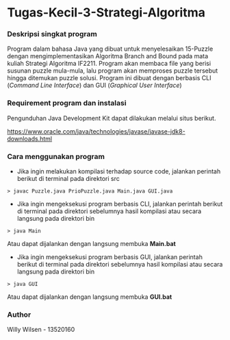# Tugas-Kecil-3-Strategi-Algoritma

### Deskripsi singkat program

Program dalam bahasa Java yang dibuat untuk menyelesaikan 15-Puzzle dengan mengimplementasikan Algoritma Branch and Bound pada mata kuliah Strategi Algoritma IF2211. Program akan membaca file yang berisi susunan puzzle mula-mula, lalu program akan memproses puzzle tersebut hingga ditemukan puzzle solusi. Program ini dibuat dengan berbasis CLI (<i>Command Line Interface</i>) dan GUI (<i>Graphical User Interface</i>)

### Requirement program dan instalasi

Pengunduhan Java Development Kit dapat dilakukan melalui situs berikut.

https://www.oracle.com/java/technologies/javase/javase-jdk8-downloads.html

### Cara menggunakan program

- Jika ingin melakukan kompilasi terhadap source code, jalankan perintah berikut di terminal pada direktori src
```
> javac Puzzle.java PrioPuzzle.java Main.java GUI.java
```

- Jika ingin mengeksekusi program berbasis CLI, jalankan perintah berikut di terminal pada direktori sebelumnya hasil kompilasi atau secara langsung pada direktori bin
```
> java Main
```
Atau dapat dijalankan dengan langsung membuka <strong>Main.bat</strong>

- Jika ingin mengeksekusi program berbasis GUI, jalankan perintah berikut di terminal pada direktori sebelumnya hasil kompilasi atau secara langsung pada direktori bin
```
> java GUI
```
Atau dapat dijalankan dengan langsung membuka <strong>GUI.bat</strong>

### Author
Willy Wilsen - 13520160
